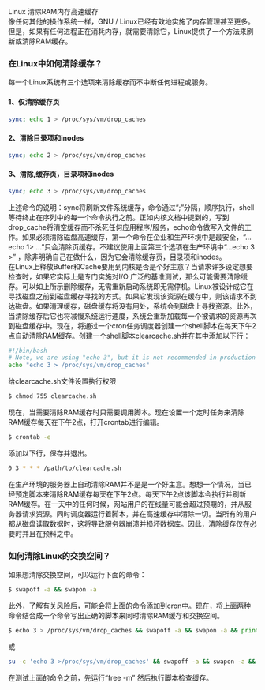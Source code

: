 Linux 清除RAM内存高速缓存 <br />像任何其他的操作系统一样，GNU / Linux已经有效地实施了内存管理甚至更多。但是，如果有任何进程正在消耗内存，就需要清除它，Linux提供了一个方法来刷新或清除RAM缓存。
<a name="Oc41w"></a>
### 在Linux中如何清除缓存？
每一个Linux系统有三个选项来清除缓存而不中断任何进程或服务。
<a name="mFtBC"></a>
#### 1、仅清除缓存页
```bash
sync; echo 1 > /proc/sys/vm/drop_caches
```
<a name="diq0G"></a>
#### 2、清除目录项和inodes
```bash
sync; echo 2 > /proc/sys/vm/drop_caches
```
<a name="5QUhS"></a>
#### 3、清除,缓存页，目录项和inodes
```bash
sync; echo 3 > /proc/sys/vm/drop_caches
```
上述命令的说明：sync将刷新文件系统缓存，命令通过“;”分隔，顺序执行，shell等待终止在序列中的每一个命令执行之前。正如内核文档中提到的，写到drop_cache将清空缓存而不杀死任何应用程序/服务，echo命令做写入文件的工作。如果必须清除磁盘高速缓存，第一个命令在企业和生产环境中是最安全，“…echo 1> …”只会清除页缓存。不建议使用上面第三个选项在生产环境中“…echo 3 >” ，除非明确自己在做什么，因为它会清除缓存页，目录项和inodes。<br />在Linux上释放Buffer和Cache要用到内核是否是个好主意？当请求许多设定想要检查时，如果它实际上是专门实施对I/O 广泛的基准测试，那么可能需要清除缓存。可以如上所示删除缓存，无需重新启动系统即无需停机。Linux被设计成它在寻找磁盘之前到磁盘缓存寻找的方式。如果它发现该资源在缓存中，则该请求不到达磁盘。如果清理缓存，磁盘缓存将没有用处，系统会到磁盘上寻找资源。此外，当清除缓存后它也将减慢系统运行速度，系统会重新加载每一个被请求的资源再次到磁盘缓存中。现在，将通过一个cron任务调度器创建一个shell脚本在每天下午2点自动清除RAM缓存。创建一个shell脚本clearcache.sh并在其中添加以下行：
```bash
#!/bin/bash
# Note, we are using "echo 3", but it is not recommended in production instead use "echo 1"
echo "echo 3 > /proc/sys/vm/drop_caches"
```
给clearcache.sh文件设置执行权限
```bash
$ chmod 755 clearcache.sh
```
现在，当需要清除RAM缓存时只需要调用脚本。现在设置一个定时任务来清除RAM缓存每天在下午2点，打开crontab进行编辑。
```bash
$ crontab -e
```
添加以下行，保存并退出。
```bash
0 3 * * * /path/to/clearcache.sh
```
在生产环境的服务器上自动清除RAM并不是是一个好主意。想想一个情况，当已经预定脚本来清除RAM缓存每天在下午2点。每天下午2点该脚本会执行并刷新RAM缓存。在一天中的任何时候，网站用户的在线量可能会超过预期的，并从服务器请求资源。同时调度器运行着脚本，并在高速缓存中清除一切。当所有的用户都从磁盘读取数据时，这将导致服务器崩溃并损坏数据库。因此，清除缓存仅在必要时并且在预料之中。
<a name="Uws1J"></a>
### 如何清除Linux的交换空间？
如果想清除交换空间，可以运行下面的命令：
```bash
$ swapoff -a && swapon -a
```
此外，了解有关风险后，可能会将上面的命令添加到cron中。现在，将上面两种命令结合成一个命令写出正确的脚本来同时清除RAM缓存和交换空间。
```bash
$ echo 3 > /proc/sys/vm/drop_caches && swapoff -a && swapon -a && printf '\n%s\n' 'Ram-cache and Swap Cleared'
```
或
```bash
su -c 'echo 3 >/proc/sys/vm/drop_caches' && swapoff -a && swapon -a && printf '\n%s\n' 'Ram-cache and Swap Cleared'
```
在测试上面的命令之前，先运行“free -m” 然后执行脚本检查缓存。
